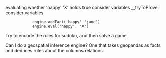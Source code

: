 evaluating whether 'happy' 'X' holds true
        consider variables
                __tryToProve: consider variables

                engine.addFact('happy' 'jane')
                engine.eval('happy', 'X')


Try to encode the rules for sudoku, and then solve a game.



Can I do a geospatial inference engine?
        One that takes geopandas as facts
        and deduces rules about the columns relations
